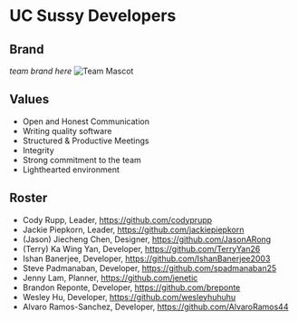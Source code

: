 # UC Sussy Developers #

## Brand ##
_team brand here_
![Team Mascot](/admin/amongus.jpeg)

## Values ##
- Open and Honest Communication
- Writing quality software
- Structured & Productive Meetings
- Integrity
- Strong commitment to the team
- Lighthearted environment

## Roster ##
- Cody Rupp, Leader, https://github.com/codyprupp
- Jackie Piepkorn, Leader, https://github.com/jackiepiepkorn
- (Jason) Jiecheng Chen, Designer, https://github.com/JasonARong
- (Terry) Ka Wing Yan, Developer, https://github.com/TerryYan26
- Ishan Banerjee, Developer, https://github.com/IshanBanerjee2003
- Steve Padmanaban, Developer, https://github.com/spadmanaban25
- Jenny Lam, Planner, https://github.com/jenetic
- Brandon Reponte, Developer, https://github.com/breponte
- Wesley Hu, Developer, https://github.com/wesleyhuhuhu
- Alvaro Ramos-Sanchez, Developer, https://github.com/AlvaroRamos44
